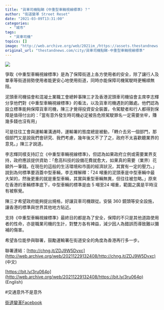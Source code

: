 ```yaml
---
title: "貨車司機點睇《中重型車輛視線標準》？"
author: "街道變革 Street Reset"
date: "2021-03-09T13:31:00"
categories:
  - "城市"
tags:
  - "貨車司機"
topics: []
image: "http://web.archive.org/web/2021im_/https://assets.thestandnews.com/media/photos/157212503_445476496657729_785096591983431566_n_RATcR_v1jqtsy.png"
original_url: "thestandnews.com/city/貨車司機點睇-中重型車輛視線標準"
---
```

![](http://web.archive.org/web/2021im_/https://assets.thestandnews.com/media/photos/157212503_445476496657729_785096591983431566_n_RATcR_v1jqtsy.png)

爭取《中重型車輛視線標準》是為了保障街道上各方使用者的安全，除了讓行人及單車等街道弱勢使用者能更安心地使用街道，同時亦能保障司機駕駛時更暢順無阻。

泥頭車司機協會和混凝土業職工會總幹事陳三才及香港泥頭車司機協會主席李志輝分享他們對《中重型車輛視線標準》的看法，以及貨車司機遇到的難處。他們認為設立標準能夠保障貨車司機，陳三才覺得投資安全裝置，令駕駛者和行人都得到保障是值得付出的：「當有意外發生時司機必定被告危險駕駛罪名一定需要坐牢，賺幾多錢也沒有用」

可是往往工會與運輸署溝通時，運輸署的態度總是被動，「轉介去另一個部門，那個部門又是說我們會研究、我們考慮，幾年後又不了了之，政府不太喜歡聽業界的意見。」陳三才說道。

李志輝同樣支持訂立《中重型車輛視線標準》，但認為如果政府立例或需要業界支持，政府應該提供資助：「愈高科技的設備花費就愈大，如果真的需要（業界）花額外一筆錢。在現在的這般的生活環境和市面的經濟狀況，其實有一定的壓力。」說到為何標準要涵蓋中型車輛，李志輝解釋：「24 噸重的泥頭車是中型車輛中最大架的，然後更重的就是重型車輛，其實與重型車輛無異，但往往被忽略。」原來在香港的車輛標準底下，中型車輛的標準是由 5 噸至24 噸重，範圍之廣是平時沒有被察覺。

陳三才希望政府能夠提出規格，好讓貨車司機跟從。安裝 360 鏡頭等安全設施，讓香港的標準與世界其他地方貼近。

支持《中重型車輛視線標準》最終目的都是為了安全，保障的不只是其他道路使用者的性命，亦是職業司機的生計，對雙方各有裨益，減少因人為錯誤而導致難以彌補的傷害。

希望各位能參與聯署，鼓勵運輸署在街道安全的角度為香港再行多一步。

聯署連結：[http://chng.it/ZDJ9W5Dvxc](http://web.archive.org/web/20211229132408/http://chng.it/ZDJ9W5Dvxc) (中文)

[https://bit.ly/3ru064p](http://web.archive.org/web/20211229132408/https://bit.ly/3ru064p) (English)

#交通意外不是意外

[街道變革Facebook](http://web.archive.org/web/20211229132408/https://www.facebook.com/StreetResetHK)